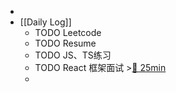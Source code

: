 -
- [[Daily Log]]
	- TODO Leetcode
	- TODO Resume
	- TODO JS、TS练习
	- TODO React 框架面试 >[🍅 25min](#agenda-pomo://?t=f-1692157418293-1500)
	-
